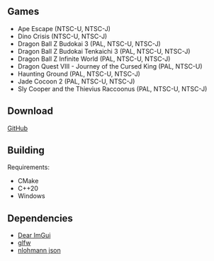 Games
-----
* Ape Escape (NTSC-U, NTSC-J)
* Dino Crisis (NTSC-U, NTSC-J)
* Dragon Ball Z Budokai 3 (PAL, NTSC-U, NTSC-J)
* Dragon Ball Z Budokai Tenkaichi 3 (PAL, NTSC-U, NTSC-J)
* Dragon Ball Z Infinite World (PAL, NTSC-U, NTSC-J)
* Dragon Quest VIII - Journey of the Cursed King (PAL, NTSC-U)
* Haunting Ground (PAL, NTSC-U, NTSC-J)
* Jade Cocoon 2 (PAL, NTSC-U, NTSC-J)
* Sly Cooper and the Thievius Raccoonus (PAL, NTSC-U, NTSC-J)

Download
--------
[GitHub](https://github.com/Meos4/Enhanced-Freecam/releases)

Building
--------
Requirements:
* CMake
* C++20
* Windows

Dependencies
-----------
* [Dear ImGui](https://github.com/ocornut/imgui)
* [glfw](https://github.com/glfw/glfw)
* [nlohmann json](https://github.com/nlohmann/json)
